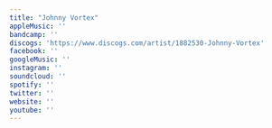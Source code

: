 ```yaml
---
title: "Johnny Vortex"
appleMusic: ''
bandcamp: ''
discogs: 'https://www.discogs.com/artist/1882530-Johnny-Vortex'
facebook: ''
googleMusic: ''
instagram: ''
soundcloud: ''
spotify: ''
twitter: ''
website: ''
youtube: ''
---
```

